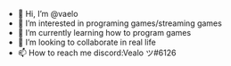 - 👋 Hi, I’m @vaelo
- 👀 I’m interested in programing games/streaming games 
- 🌱 I’m currently learning how to program games
- 💞️ I’m looking to collaborate in real life
- 📫 How to reach me discord:Vealo ツ#6126

<!---
vaelo/vaelo is a ✨ special ✨ repository because its `README.md` (this file) appears on your GitHub profile.
You can click the Preview link to take a look at your changes.
--->
